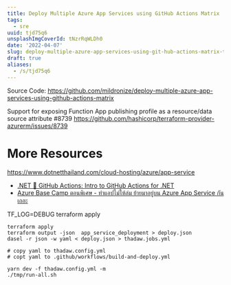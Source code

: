 ```yaml
---
title: Deploy Multiple Azure App Services using GitHub Actions Matrix
tags:
  - sre
uuid: tjd75q6
unsplashImgCoverId: tNzrRqWLDh0
date: '2022-04-07'
slug: deploy-multiple-azure-app-services-using-git-hub-actions-matrix-tjd75q6
draft: true
aliases:
  - /s/tjd75q6
---
```


Source Code: https://github.com/mildronize/deploy-multiple-azure-app-services-using-github-actions-matrix

Support for exposing Function App publishing profile as a resource/data source attribute #8739
https://github.com/hashicorp/terraform-provider-azurerm/issues/8739

# More Resources

https://www.dotnetthailand.com/cloud-hosting/azure/app-service

- [.NET 💜 GitHub Actions: Intro to GitHub Actions for .NET](https://devblogs.microsoft.com/dotnet/dotnet-loves-github-actions/)
- [Azure Base Camp ตอนพิเศษ - ทำแอปไม่ให้ล่ม ย้ายมาอยู่บน Azure App Service กันเถอะ](https://www.youtube.com/watch?v=c96JZyHaf-w)


TF_LOG=DEBUG terraform apply


```
terraform apply
terraform output -json  app_service_deployment > deploy.json
dasel -r json -w yaml < deploy.json > thadaw.jobs.yml

# copy yaml to thadaw.config.yml
# copt yaml to .github/workflows/build-and-deploy.yml

yarn dev -f thadaw.config.yml -m
./tmp/run-all.sh
```
